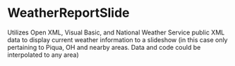 # WeatherReportSlide
Utilizes Open XML, Visual Basic, and National Weather Service public XML data to display current weather information to a slideshow (in this case only pertaining to Piqua, OH and nearby areas. Data and code could be interpolated to any area)
